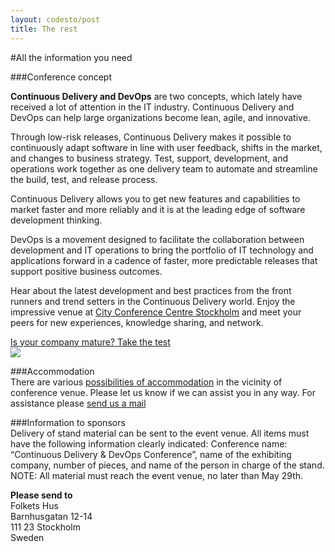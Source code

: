 ```yaml
---
layout: codesto/post
title: The rest
---
```

#All the information you need


###Conference concept<br/>

__Continuous Delivery and DevOps__ are two concepts, which lately have received a lot of attention in the IT industry.
Continuous Delivery and DevOps can help large organizations become lean, agile, and innovative.

Through low-risk releases, Continuous Delivery makes it possible to continuously adapt software in line with user feedback, shifts in the market, and changes to business strategy. Test, support, development, and operations work together as one delivery team to automate and streamline the build, test, and release process.

Continuous Delivery allows you to get new features and capabilities to market faster and more reliably and it is at the leading edge of software development thinking.

DevOps is a movement designed to facilitate the collaboration between development and IT operations to bring the portfolio of IT technology and applications forward in a cadence of faster, more predictable releases that support positive business outcomes.

Hear about the latest development and best practices from the front runners and trend setters in the Continuous Delivery world. Enjoy the impressive venue at [City Conference Centre Stockholm](http://www.stoccc.se/en/folkets-hus/folkets-hus/folkets-hus-konferens-och-kongress-mitt-i-stockholm.html) and meet your peers for new experiences, knowledge sharing, and network. <br/>

<a href="http://cdmi.praqma.net/">
Is your company mature? Take the test
</a><br/>
<a href="http://cdmi.praqma.net/">
<img src="{{site.root}}/images/maturity_model_web.png" class="stdcenter" style="width:600.">
</a><br/>

###Accommodation<br/>
There are various [possibilities of accommodation](http://www.stoccc.se/en/hotels-close-by/hotell-i-narheten.html) in the vicinity of conference venue. Please let us know if we can assist you in any way. For assistance please [send us a mail](mailto:ah@praqma.net)

###Information to sponsors<br/>
Delivery of stand material can be sent to the event venue. All items must have the following information clearly indicated: Conference name: “Continuous Delivery & DevOps Conference”, name of the exhibiting company, number of pieces, and name of the person in charge of the stand.<br/>
NOTE: All material must reach the event venue, no later than May 29th.

**Please send to**<br/>
Folkets Hus<br/>
Barnhusgatan 12-14<br/>
111 23 Stockholm<br/>
Sweden<br/>
